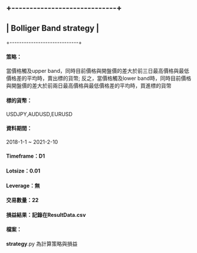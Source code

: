 ## +-----------------------------+  
## |  Bolliger Band strategy  |  
+-----------------------------+  
#### 策略：  
當價格觸及upper band，同時目前價格與開盤價的差大於前三日最高價格與最低價格差的平均時，賣出標的貨幣; 反之，當價格觸及lower band時，同時目前價格與開盤價的差大於前兩日最高價格與最低價格差的平均時，買進標的貨幣  
#### 標的貨幣：  
USDJPY,AUDUSD,EURUSD  
#### 資料期間：  
2018-1-1 ~ 2021-2-10  
#### Timeframe：D1  
#### Lotsize：0.01  
#### Leverage：無  
#### 交易數量：22  
#### 損益結果：記錄在ResultData.csv  
#### 檔案：  
__strategy__.py 為計算策略與損益  


